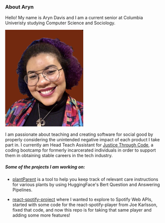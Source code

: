 ### About Aryn

Hello! My name is Aryn Davis and I am a current senior at Columbia Univeristy studying Computer Science and Sociology.

<img src="images/headshot.png" alt="logo" class="center" style="margin-left: auto; margin-right: auto; width: 50%;">

I am passionate about teaching and creating software for social good by properly considering the unintended negative impact of each product I take part in. I currently am Head Teach Assistant for [Justice Through Code](https://centerforjustice.columbia.edu/justicethroughcode), a coding bootcamp for formerly incarcerated individuals in order to support them in obtaining stable careers in the tech industry. 

##### Some of the projects I am working on:

- [plantParent](https://github.com/aryndavis/plantParent) is a tool to help you keep track of relevant care instructions for various plants by using HuggingFace's Bert Question and Answering Pipelines. 

- [react-spotify-project](https://github.com/aryndavis/react-spotify-project) where I wanted to explore to Spotify Web APIs, started with some code for the react-spotify-player from Joe Karlsson, fixed that code, and now this repo is for taking that same player and adding some more features!

